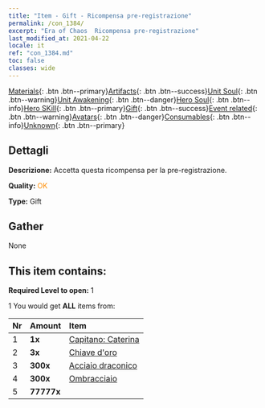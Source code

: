 ```yaml
---
title: "Item - Gift - Ricompensa pre-registrazione"
permalink: /con_1384/
excerpt: "Era of Chaos  Ricompensa pre-registrazione"
last_modified_at: 2021-04-22
locale: it
ref: "con_1384.md"
toc: false
classes: wide
---
```

 [Materials](/ItemsIT/){: .btn .btn--primary}[Artifacts](/ItemsIT/Artifacts/){: .btn .btn--success}[Unit Soul](/ItemsIT/UnitSoul/){: .btn .btn--warning}[Unit Awakening](/ItemsIT/UnitAwakening/){: .btn .btn--danger}[Hero Soul](/ItemsIT/HeroSoul/){: .btn .btn--info}[Hero SKill](/ItemsIT/HeroSkill/){: .btn .btn--primary}[Gift](/ItemsIT/Gift/){: .btn .btn--success}[Event related](/ItemsIT/Events/){: .btn .btn--warning}[Avatars](/ItemsIT/Avatars/){: .btn .btn--danger}[Consumables](/ItemsIT/Consumables/){: .btn .btn--info}[Unknown](/ItemsIT/Unknown/){: .btn .btn--primary}

## Dettagli
 **Descrizione:** Accetta questa ricompensa per la pre-registrazione.

 **Quality:** <span style="color: #FF8C00">OK</span>

 **Type:** Gift

## Gather

  None

## This item contains:

 **Required Level to open:** 1

 1 You would get **ALL** items  from:

  | Nr | Amount |     Item    |
  |:---|:-------|:------------|
  | 1 |  **1x** | [Capitano: Caterina](/it/Items/con_1029/) |  | 
  | 2 |  **3x** | [Chiave d'oro](/it/Items/con_783/) |  | 
  | 3 |  **300x** | [Acciaio draconico](/it/Items/con_880/) |  | 
  | 4 |  **300x** | [Ombracciaio](/it/Items/con_881/) |  | 
  | 5 |  **77777x** | <i class="fas fa-coins"/> |  | 
